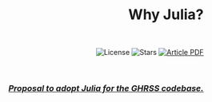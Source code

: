 <div align="right">

# Why Julia?

<br/>

![License][license-badge]
![Stars][stars-badge]
[![Article PDF][pdf-badge]][pdf]

<br/>

<h3><i><u>
Proposal to adopt Julia for the GHRSS codebase.
</u></i></h3>

</div>

<div align="justify">



</div>

[pdf]: https://github.com/astrogewgaw/whyjulia/raw/main/main.pdf
[pdf-badge]: https://img.shields.io/badge/article-pdf-blue.svg?style=for-the-badge
[stars-badge]: https://img.shields.io/github/stars/astrogewgaw/whyjulia?style=for-the-badge
[license-badge]: https://img.shields.io/github/license/astrogewgaw/whyjulia?style=for-the-badge
